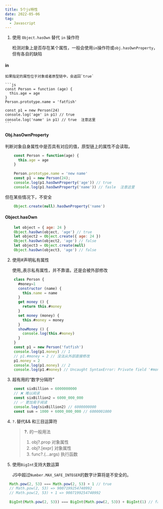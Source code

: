 ```yaml
---
title: 5个js特性
date: 2022-05-06
tag:
  - Javascript
---
```

1. 使用 `Object.hasOwn` 替代 `in` 操作符

    检测对象上是否存在某个属性，一般会使用`in`操作符或`obj.hasOwnProperty`，但有各自的缺陷

#### in

    如果指定的属性位于对象或者原型链中，会返回`true`

    ```js
    const Person = function (age) {
      this.age = age
    }
    Person.prototype.name = 'fatfish'
    
    const p1 = new Person(24)
    console.log('age' in p1) // true 
    console.log('name' in p1) // true  注意这里
    ```

#### Obj.hasOwnProperty
   判断对象自身属性中是否具有对应的值，原型链上的属性不会读取。

```js
    const Person = function(age) {
      this.age = age
    }
    
    Person.prototype.name = 'new name'
    const p1 = new Person(24);
    console.log(p1.hasOwnProperty('age')) // true 
    console.log(p1.hasOwnProperty('name')) // fasle  注意这里
```

但在某些情况下，不安全

```js
    Object.create(null).hasOwnProperty('name')
```

#### Object.hasOwn

```js
    let object = { age: 24 }
    Object.hasOwn(object, 'age') // true
    let object2 = Object.create({ age: 24 })
    Object.hasOwn(object2, 'age') // false  
    let object3 = Object.create(null)
    Object.hasOwn(object3, 'age') // false 
```

2. 使用#声明私有属性

   使用_表示私有属性，并不靠谱。还是会被外部修改

```js
    class Person {
      #money=1
      constructor (name) {
        this.name = name
      }
      get money () {
        return this.#money
      }
      set money (money) {
        this.#money = money
      }
      showMoney () {
        console.log(this.#money)
      }
    }
    const p1 = new Person('fatfish')
    console.log(p1.money) // 1
    // p1.#money = 2 // 没法从外部直接修改
    p1.money = 2
    console.log(p1.money) // 2
    console.log(p1.#money) // Uncaught SyntaxError: Private field '#money' must be declared in an enclosing class
```

3. 超有用的“数字分隔符”

```js
    const sixBillion = 6000000000
    // ❌ 难以阅读
    const sixBillion2 = 6000_000_000
    // ✅ 更加易于阅读
    console.log(sixBillion2) // 6000000000
    const sum = 1000 + 6000_000_000 // 6000001000
```

4. `?.`替代&& 和三目运算符

    > **?.** 的一般用法
    >
    >1. obj?.prop 对象属性
    >2. obj?.[expr] 对象属性
    >3. func?.(...args) 执行函数

5. 使用`BigInt`支持大数运算

   JS中超过`Number.MAX_SAFE_INTEGER`的数字计算将是不安全的。

```js
  Math.pow(2, 53) === Math.pow(2, 53) + 1 // true
  // Math.pow(2, 53) => 9007199254740992
  // Math.pow(2, 53) + 1 => 9007199254740992
  
  BigInt(Math.pow(2, 53)) === BigInt(Math.pow(2, 53)) + BigInt(1) // false
```
